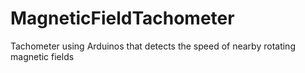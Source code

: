 # MagneticFieldTachometer
Tachometer using Arduinos that detects the speed of nearby rotating magnetic fields 
